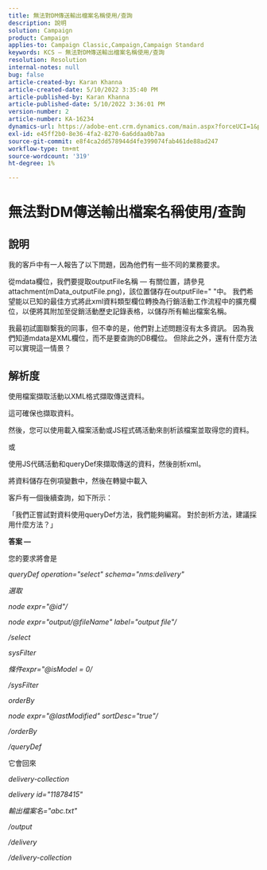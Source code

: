 ```yaml
---
title: 無法對DM傳送輸出檔案名稱使用/查詢
description: 說明
solution: Campaign
product: Campaign
applies-to: Campaign Classic,Campaign,Campaign Standard
keywords: KCS — 無法對DM傳送輸出檔案名稱使用/查詢
resolution: Resolution
internal-notes: null
bug: false
article-created-by: Karan Khanna
article-created-date: 5/10/2022 3:35:40 PM
article-published-by: Karan Khanna
article-published-date: 5/10/2022 3:36:01 PM
version-number: 2
article-number: KA-16234
dynamics-url: https://adobe-ent.crm.dynamics.com/main.aspx?forceUCI=1&pagetype=entityrecord&etn=knowledgearticle&id=43c42ad4-76d0-ec11-a7b5-00224809c556
exl-id: e45ff2b0-8e36-4fa2-8270-6a6ddaa0b7aa
source-git-commit: e8f4ca2dd578944d4fe399074fab461de88ad247
workflow-type: tm+mt
source-wordcount: '319'
ht-degree: 1%

---
```


# 無法對DM傳送輸出檔案名稱使用/查詢

## 說明


我的客戶中有一人報告了以下問題，因為他們有一些不同的業務要求。

從mdata欄位，我們要提取outputFile名稱 — 有關位置，請參見attachment(mData_outputFile.png)，該位置儲存在outputFile=&quot; &quot;中。 我們希望能以已知的最佳方式將此xml資料類型欄位轉換為行銷活動工作流程中的擴充欄位，以便將其附加至促銷活動歷史記錄表格，以儲存所有輸出檔案名稱。

我最初試圖聯繫我的同事，但不幸的是，他們對上述問題沒有太多資訊。 因為我們知道mdata是XML欄位，而不是要查詢的DB欄位。 但除此之外，還有什麼方法可以實現這一情景？


## 解析度


使用檔案擷取活動以XML格式擷取傳送資料。



這可確保也擷取資料。



然後，您可以使用載入檔案活動或JS程式碼活動來剖析該檔案並取得您的資料。



或



使用JS代碼活動和queryDef來擷取傳送的資料，然後剖析xml。



將資料儲存在例項變數中，然後在轉變中載入





客戶有一個後續查詢，如下所示：

「我們正嘗試對資料使用queryDef方法，我們能夠編寫。 對於剖析方法，建議採用什麼方法？」



<b>答案 — </b>

您的要求將會是



*queryDef operation=&quot;select&quot; schema=&quot;nms:delivery&quot;*

*選取*

*node expr=&quot;@id&quot;/*

*node expr=&quot;output/@fileName&quot; label=&quot;output file&quot;/*

*/select*

*sysFilter*

*條件expr=&quot;@isModel = 0/*

*/sysFilter*

*orderBy*

*node expr=&quot;@lastModified&quot; sortDesc=&quot;true&quot;/*

*/orderBy*

*/queryDef*



它會回來

*delivery-collection*

*delivery id=&quot;11878415&quot;*

*輸出檔案名=&quot;abc.txt&quot;*

*/output*

*/delivery*

*/delivery-collection*
